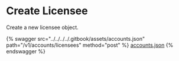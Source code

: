 # Create Licensee

Create a new licensee object.

{% swagger src="../../../../.gitbook/assets/accounts.json" path="/v1/accounts/licensees" method="post" %}
[accounts.json](../../../../.gitbook/assets/accounts.json)
{% endswagger %}
